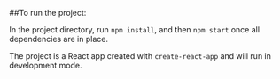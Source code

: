 ##To run the project:

In the project directory, run `npm install`, and then `npm start` once all dependencies are in place.

The project is a React app created with `create-react-app` and will run in development mode.
